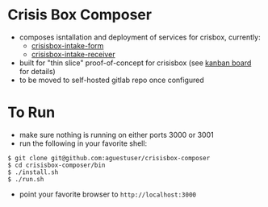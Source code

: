 # Crisis Box Composer

* composes isntallation and deployment of services for crisbox, currently:
  * [crisisbox-intake-form](https://github.com/aguestuser/crisisbox-intake-form)
  * [crisisbox-intake-receiver](https://github.com/aguestuser/crisisbox-intake-receiver)
* built for "thin slice" proof-of-concept for crisisbox (see [kanban board](https://apps.unite.tech/grain/XLesz7hbLomKAtL2AfzT53) for details)
* to be moved to self-hosted gitlab repo once configured

# To Run

* make sure nothing is running on either ports 3000 or 3001
* run the following in your favorite shell:

```
$ git clone git@github.com:aguestuser/crisisbox-composer
$ cd crisisbox-composer/bin
$ ./install.sh
$ ./run.sh
```

* point your favorite browser to `http://localhost:3000`
